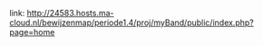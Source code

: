 
link: http://24583.hosts.ma-cloud.nl/bewijzenmap/periode1.4/proj/myBand/public/index.php?page=home
